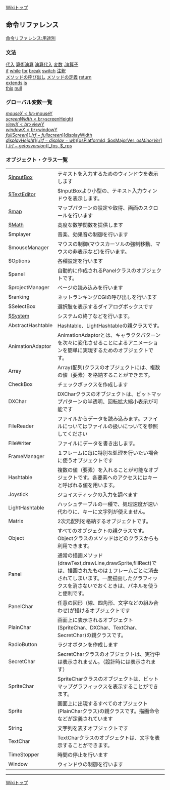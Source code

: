 
[Wikiトップ](./)

## 命令リファレンス

[命令リファレンス:用途別](./reference-use)

### 文法
[代入](./rf-assign)
[算術演算](./rf-arithmetic)
[演算代入](./rf-assign-oper)
[変数](./rf-variable)
[.演算子](./rf-operator)  
[if](./rf-if)
[while](./rf-while)
[for](./rf-for)
[break](./rf-break)
[switch](./rf-switch)
[注釈](./rf-comment)  
[メソッドの呼び出し](./rf-method-call)
[メソッドの定義](./rf-method-define)
[return](./rf-return)  
[extends](./rf-extends)
[is](./rf-is)  
[this](./rf-this)
[null](./rf-null)  

### グローバル変数一覧
[$mouseX<br>$mouseY](./rf-mouse-xy)  
[$screenWidth<br>$screenHeight](./rf-screen-wh)  
[$viewX<br>$viewY](./rf-view-xy)  
[$windowX<br>$windowY](./rf-window-xy)  
[$fullScreen](./rf-fullscreen)  
[$displayWidth<br>$displayHeight](./rf-display-wh)  
[$osPlatformId, $osMajorVer, $osMinorVer](./rf-getosversion)  
[$_fps, $_rps](./rf-fps-rps)  

### オブジェクト・クラス一覧  
  

|||
|--|--|
|[$InputBox](./rf-inputbox)|テキストを入力するためのウィンドウを表示します|
|[$TextEditor](./rf-texteditor)|$InputBoxより小型の、テキスト入力ウィンドウを表示します。|
|[$map](./rf-map)|マップパターンの設定や取得、画面のスクロールを行います|
|[$Math](./rf-math)|高度な数学関数を提供します|
|$mplayer|音楽、効果音の制御を行います|
|$mouseManager|マウスの制御(マウスカーソルの強制移動、マウスの非表示など)を行います。|
|$Options|各種設定を行います|
|$panel|自動的に作成されるPanelクラスのオブジェクトです。|
|$projectManager|ページの読み込みを行います|
|$ranking|ネットランキングCGIの呼び出しを行います|
|$SelectBox|選択肢を表示するダイアログボックスです|
|[$System](./rf-system)|システムの終了などを行います。|
|AbstractHashtable|Hashtable、LightHashtableの親クラスです。|
|AnimationAdaptor|AnimationAdaptorとは、キャラクタパターンを次々に変化させることによるアニメーションを簡単に実現するためのオブジェクトです。|
|Array|Array(配列)クラスのオブジェクトには、複数の値（要素）を格納することができます。|
|CheckBox|チェックボックスを作成します|
|DXChar|DXCharクラスのオブジェクトは、ビットマップパターンの半透明、回転拡大縮小表示が可能です|
|FileReader|ファイルからデータを読み込みます。ファイルについてはファイルの扱いについてを参照してください|
|FileWriter|ファイルにデータを書き出します。|
|FrameManager|１フレームに毎に特別な処理を行いたい場合に使うオブジェクトです|
|Hashtable|複数の値（要素）を入れることが可能なオブジェクトです。各要素へのアクセスにはキーと呼ばれる値を用います。|
|Joystick|ジョイスティックの入力を調べます|
|LightHashtable|ハッシュテーブルの一種で、処理速度が速い代わりに、キーに文字列が使えません。|
|Matrix|2次元配列を格納するオブジェクトです。|
|Object|すべてのオブジェクトの親クラスです。Objectクラスのメソッドはどのクラスからも利用できます。|
|Panel|通常の描画メソッド(drawText,drawLine,drawSprite,fillRect)では、描画されたものは１フレームごとに消去されてしまいます。一度描画したグラフィックスを消さないでおくときは、パネルを使うと便利です。|
|PanelChar|任意の図形（線、四角形、文字などの組み合わせ)が描けるオブジェクトです|
|PlainChar|画面上に表示されるオブジェクト(SpriteChar、DXChar、TextChar、SecretChar)の親クラスです。|
|RadioButton|ラジオボタンを作成します|
|SecretChar|SecretCharクラスのオブジェクトは、実行中は表示されません。（設計時には表示されます）|
|SpriteChar|SpriteCharクラスのオブジェクトは、ビットマップグラフィックスを表示することができます。|
|Sprite|画面上に出現するすべてのオブジェクト(PlainCharクラス)の親クラスです。描画命令などが定義されています|
|String|文字列を表すオブジェクトです|
|TextChar|TextCharクラスのオブジェクトは、文字を表示することができます。|
|TimeStopper|時間の停止を行います|
|Window|ウィンドウの制御を行います|

***

[Wikiトップ](./)

